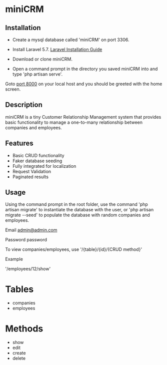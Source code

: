 # miniCRM

## Installation

- Create a mysql database called 'miniCRM' on port 3306.

- Install Laravel 5.7. [Laravel Installation Guide](https://laravel.com/docs/5.7/installation)

- Download or clone miniCRM.

- Open a command prompt in the directory you saved miniCRM into and type 'php artisan serve'.

Goto [port 8000](http://127.0.0.1:8000) on your local host and you should be greeted with the home screen.

## Description

miniCRM is a tiny Customer Relationship Management system that provides basic functionality to manage
a one-to-many relationship between companies and employees.

## Features
 - Basic CRUD functionality
 - Faker database seeding
 - Fully integrated for localization
 - Request Validation
 - Paginated results

## Usage

Using the command prompt in the root folder, use the command 'php artisan migrate' to instantiate the database
with the user, or 'php artisan migrate --seed' to populate the database with random companies and employees.

 Email admin@admin.com
 
 Password password



To view companies/employees, use '/{table}/{id}/{CRUD method}'

Example

'/employees/12/show'


# Tables
- companies
- employees


# Methods
- show
- edit
- create
- delete
